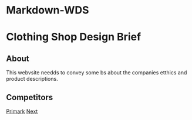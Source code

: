 # Markdown-WDS

# Clothing Shop Design Brief
## About
This webvsite needds to convey some bs about the companies etthics and product descriptions.

## Competitors
[Primark](https://www.primark.com/en/)
[Next](https://www3.next.co.uk/)